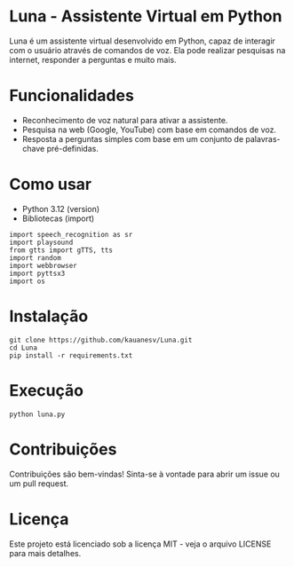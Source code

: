 # Luna - Assistente Virtual em Python
Luna é um assistente virtual desenvolvido em Python, capaz de interagir com o usuário através de comandos de voz. Ela pode realizar pesquisas na internet, responder a perguntas e muito mais.
# Funcionalidades
- Reconhecimento de voz natural para ativar a assistente.
- Pesquisa na web (Google, YouTube) com base em comandos de voz.
- Resposta a perguntas simples com base em um conjunto de palavras-chave pré-definidas.
# Como usar
- Python 3.12 (version)
- Bibliotecas (import)
```
import speech_recognition as sr
import playsound
from gtts import gTTS, tts
import random
import webbrowser
import pyttsx3
import os
```
# Instalação
```
git clone https://github.com/kauanesv/Luna.git
cd Luna
pip install -r requirements.txt
```
# Execução
```
python luna.py
```
# Contribuições
Contribuições são bem-vindas! Sinta-se à vontade para abrir um issue ou um pull request.
# Licença
Este projeto está licenciado sob a licença MIT - veja o arquivo LICENSE para mais detalhes.
